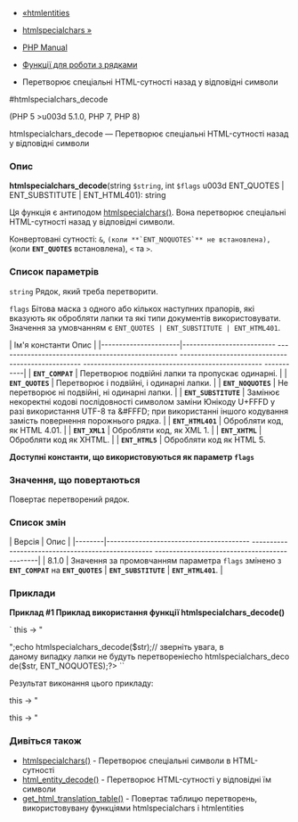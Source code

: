 - [«htmlentities](function.mdentities.md)
- [htmlspecialchars »](function.mdspecialchars.md)

- [PHP Manual](index.md)
- [Функції для роботи з рядками](ref.strings.md)
- Перетворює спеціальні HTML-сутності назад у відповідні
символи

#htmlspecialchars_decode

(PHP 5 \>u003d 5.1.0, PHP 7, PHP 8)

htmlspecialchars_decode — Перетворює спеціальні HTML-сутності назад
у відповідні символи

### Опис

**htmlspecialchars_decode**(string `$string`, int `$flags` u003d ENT_QUOTES
\| ENT_SUBSTITUTE \| ENT_HTML401): string

Ця функція є антиподом
[htmlspecialchars()](function.mdspecialchars.md). Вона перетворює
спеціальні HTML-сутності назад у відповідні символи.

Конвертовані сутності: `&`, ``` (коли **`ENT_NOQUOTES`** не
встановлена), ``` (коли **`ENT_QUOTES`** встановлена), `<` та
`>`.

### Список параметрів

`string`
Рядок, який треба перетворити.

`flags`
Бітова маска з одного або кількох наступних прапорів, які
вказують як обробляти лапки та які типи документів використовувати.
Значення за умовчанням є
`ENT_QUOTES | ENT_SUBSTITUTE | ENT_HTML401`.

| Ім'я константи Опис |
|----------------------|-------------------------- -------------------------------------------------- -------------------------------------------------- -------------------------------------------------- -----------|
| **`ENT_COMPAT`** | Перетворює подвійні лапки та пропускає одинарні. |
| **`ENT_QUOTES`** | Перетворює і подвійні, і одинарні лапки. |
| **`ENT_NOQUOTES`** | Не перетворює ні подвійні, ні одинарні лапки. |
| **`ENT_SUBSTITUTE`** | Замінює некоректні кодові послідовності символом заміни Юнікоду U+FFFD у разі використання UTF-8 та &#FFFD; при використанні іншого кодування замість повернення порожнього рядка. |
| **`ENT_HTML401`** | Обробляти код, як HTML 4.01. |
| **`ENT_XML1`** | Обробляти код, як XML 1. |
| **`ENT_XHTML`** | Обробляти код як XHTML. |
| **`ENT_HTML5`** | Обробляти код як HTML 5.

**Доступні константи, що використовуються як параметр `flags`**

### Значення, що повертаються

Повертає перетворений рядок.

### Список змін

| Версія | Опис |
|--------|---------------------------------------- -------------------------------------------------- ---------------------------------------------|
| 8.1.0 | Значення за промовчанням параметра `flags` змінено з **`ENT_COMPAT`** на **`ENT_QUOTES`** \| **`ENT_SUBSTITUTE`** \| **`ENT_HTML401`**. |

### Приклади

**Приклад #1 Приклад використання функції **htmlspecialchars_decode()****

` <?php$str u003d "<p>this -> "</p>
";echo htmlspecialchars_decode($str);// зверніть увага, в даному випадку лапки не будуть перетвореніecho htmlspecialchars_decode($str, ENT_NOQUOTES);?> ``

Результат виконання цього прикладу:

<p>this -> "</p>
<p>this -> "</p>

### Дивіться також

- [htmlspecialchars()](function.mdspecialchars.md) - Перетворює
спеціальні символи в HTML-сутності
- [html_entity_decode()](function.md-entity-decode.md) -
Перетворює HTML-сутності у відповідні їм символи
- [get_html_translation_table()](function.get-html-translation-table.md) -
Повертає таблицю перетворень, використовувану функціями
htmlspecialchars і htmlentities
